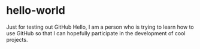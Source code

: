# hello-world
Just for testing out GitHub
Hello, I am a person who is trying to learn how to use GitHub so that I can hopefully participate in the development of cool projects.
